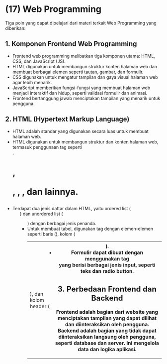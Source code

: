# (17) Web Programming
Tiga poin yang dapat dipelajari dari materi terkait Web Programming yang diberikan:

## 1. Komponen Frontend Web Programming
- Frontend web programming melibatkan tiga komponen utama: HTML, CSS, dan JavaScript (JS).
- HTML digunakan untuk membangun struktur konten halaman web dan membuat berbagai elemen seperti tautan, gambar, dan formulir.
- CSS digunakan untuk mengatur tampilan dan gaya visual halaman web agar lebih menarik.
- JavaScript memberikan fungsi-fungsi yang membuat halaman web menjadi interaktif dan hidup, seperti validasi formulir dan animasi.
- Frontend bertanggung jawab menciptakan tampilan yang menarik untuk pengguna.

## 2. HTML (Hypertext Markup Language)
- HTML adalah standar yang digunakan secara luas untuk membuat halaman web.
- HTML digunakan untuk membangun struktur dan konten halaman web, termasuk penggunaan tag seperti <div>, <h1>, <p>, <a>, <img>, dan lainnya.
- Terdapat dua jenis daftar dalam HTML, yaitu ordered list (<ol>) dan unordered list (<ul>) dengan berbagai jenis penanda.
- Untuk membuat tabel, digunakan tag <table> dengan elemen-elemen seperti baris (<tr>), kolom (<td>), dan kolom header (<th>).
- Formulir dapat dibuat dengan menggunakan tag <form> yang berisi berbagai jenis input, seperti teks dan radio button.

## 3. Perbedaan Frontend dan Backend
Frontend adalah bagian dari website yang menciptakan tampilan yang dapat dilihat dan diinteraksikan oleh pengguna.
Backend adalah bagian yang tidak dapat diinteraksikan langsung oleh pengguna, seperti database dan server. Ini mengelola data dan logika aplikasi.